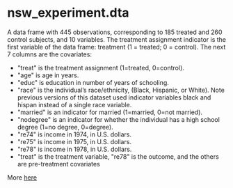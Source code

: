 # nsw_experiment.dta

A data frame with 445 observations, corresponding to 185 treated and 260 control subjects, and 10 variables. The treatment assignment indicator is the first variable of the data frame: treatment (1 = treated; 0 = control). The next 7 columns are the covariates: 
- "treat" is the treatment assignment (1=treated, 0=control).
- "age" is age in years.
- "educ" is education in number of years of schooling.
- "race" is the individual’s race/ethnicity, (Black, Hispanic, or White). Note previous versions
of this dataset used indicator variables black and hispan instead of a single race variable.
- "married" is an indicator for married (1=married, 0=not married).
- "nodegree" is an indicator for whether the individual has a high school degree (1=no degree,
0=degree).
- "re74" is income in 1974, in U.S. dollars.
- "re75" is income in 1975, in U.S. dollars.
- "re78" is income in 1978, in U.S. dollars.
- "treat" is the treatment variable, "re78" is the outcome, and the others are pre-treatment covariates

More [here](https://search.r-project.org/CRAN/refmans/designmatch/html/lalonde.html)
